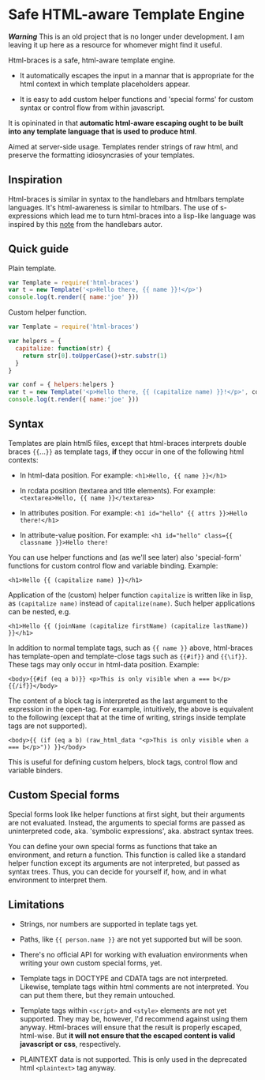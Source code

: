 Safe HTML-aware Template Engine
================================

***Warning*** This is an old project that is no longer under development. I am leaving it up here as a resource for whomever might find it useful. 

Html-braces is a safe, html-aware template engine. 

* It automatically escapes the input in a mannar that is appropriate for the html context in which template placeholders appear. 

* It is easy to add custom helper functions and 'special forms' for custom syntax or control flow from within javascript. 

It is opininated in that **automatic html-aware escaping ought to be built into any template language that is used to produce html**. 

Aimed at server-side usage. Templates render strings of raw html, and preserve the formatting idiosyncrasies of your templates.  


Inspiration
-----------

Html-braces is similar in syntax to the handlebars and htmlbars template languages. It's html-awareness is similar to htmlbars. The use of s-expressions which lead me to turn html-braces into a lisp-like language was inspired by this [note](https://gist.github.com/wycats/8116673) from the handlebars autor. 


Quick guide
-----------

Plain template. 

```javascript
var Template = require('html-braces')
var t = new Template('<p>Hello there, {{ name }}!</p>')
console.log(t.render({ name:'joe' }))
```

Custom helper function.

```javascript
var Template = require('html-braces')

var helpers = {
  capitalize: function(str) {
    return str[0].toUpperCase()+str.substr(1)
  }
}

var conf = { helpers:helpers }
var t = new Template('<p>Hello there, {{ (capitalize name) }}!</p>', conf)
console.log(t.render({ name:'joe' }))
```

Syntax
------

Templates are plain html5 files, except that html-braces interprets double braces `{{`…`}}` as template tags, **if** they occur in one of the following html contexts:

* In html-data position. For example:
	`<h1>Hello, {{ name }}</h1>`

* In rcdata position (textarea and title elements). For example:
	`<textarea>Hello, {{ name }}</textarea>`

* In attributes position. For example:
	`<h1 id="hello" {{ attrs }}>Hello there!</h1>`

* In attribute-value position. For example:
	`<h1 id="hello" class={{ classname }}>Hello there!`

You can use helper functions and (as we'll see later) also 'special-form' functions for custom control flow and variable binding. Example:

	<h1>Hello {{ (capitalize name) }}</h1>

Application of the (custom) helper function `capitalize` is written like in lisp, as `(capitalize name)` instead of `capitalize(name)`. Such helper applications can be nested, e.g. 

	<h1>Hello {{ (joinName (capitalize firstName) (capitalize lastName)) }}</h1>

In addition to normal template tags, such as `{{ name }}` above, html-braces has template-open and template-close tags such as `{{#if}}` and `{{\if}}`. These tags may only occur in html-data position. Example:

	<body>{{#if (eq a b)}} <p>This is only visible when a === b</p> {{/if}}</body>

The content of a block tag is interpreted as the last argument to the expression in the open-tag. For example, intuitively, the above is equivalent to the following (except that at the time of writing, strings inside template tags are not supported). 

	<body>{{ (if (eq a b) (raw_html_data "<p>This is only visible when a === b</p>")) }}</body>

This is useful for defining custom helpers, block tags, control flow and variable binders. 


Custom Special forms
--------------------

Special forms look like helper functions at first sight, but their arguments are not evaluated. Instead, the arguments to special forms are passed as uninterpreted code, aka. 'symbolic expressions', aka. abstract syntax trees. 

You can define your own special forms as functions that take an environment, and return a function. This function is called like a standard helper function except its arguments are not interpreted, but passed as syntax trees. Thus, you can decide for yourself if, how, and in what environment to interpret them. 

Limitations
-----------

* Strings, nor numbers are supported in teplate tags yet. 

* Paths, like `{{ person.name }}` are not yet supported but will be soon.

* There's no official API for working with evaluation environments
  when writing your own custom special forms, yet. 

* Template tags in DOCTYPE and CDATA tags are not interpreted. 
	Likewise, template tags within html comments are not interpreted.
	You can put them there, but they remain untouched. 

* Template tags within `<script>` and `<style>` elements are not yet supported.
	They may be, however, I'd recommend against using them anyway. Html-braces will ensure that the result is properly escaped, html-wise. But **it will not ensure that the escaped content is valid javascript or css**, respectively. 

* PLAINTEXT data is not supported. This is only used in the deprecated html `<plaintext>` tag anyway. 

